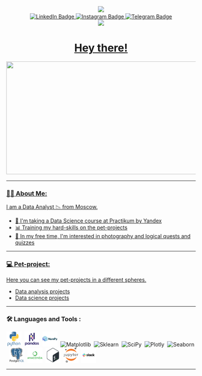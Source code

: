 <div id="header" align="center">
  <img src="https://media.giphy.com/media/KzJkzjggfGN5Py6nkT/giphy.gif" width="100"/>
</div>
<div id="badges" align="center">
  <a href="http://www.linkedin.com/in/oaveryanova">
    <img src="https://img.shields.io/badge/LinkedIn-blue?style=for-the-badge&logo=LinkedIn&logoColor=white" alt="LinkedIn Badge"/>
  </a>
  <a href="https://www.instagram.com/ph_averyanova">
    <img src="https://img.shields.io/badge/Instagram-orange?style=for-the-badge&logo=Instagram&logoColor=white" alt="Instagram Badge"/>
  </a>
  <a href="https://drive.google.com/file/d/1RmEQ7B15x9MXMJAi8lTwSp-VOI5aLIL0/view?usp=drivesdk">
    <img src="https://img.shields.io/badge/Telegram-blue?style=for-the-badge&logo=Telegram&logoColor=white" alt="Telegram Badge"/>
</div>
<div id="badges" align="center">
  <img src="https://komarev.com/ghpvc/?username=Ruzhaya"/>
</div>
<h1 align="center">
  Hey there!
</h1>
<div align="center">
  <img src="https://media.giphy.com/media/Y2siFL8PCUm5ucFBuS/giphy.gif" width="600" height="300"/>
</div>

---

### :woman_technologist: About Me:
I am a Data Analyst :chart_with_downwards_trend: from Moscow.
- :microscope: I'm taking a Data Science course at Practikum by Yandex 
- :bar_chart: Training my hard-skills on the pet-projects 
- :camera_flash: In my free time, I'm interested in photography and logical quests and quizzes 

---

### :computer: Pet-project:
Here you can see my pet-projects in a different spheres.
* [Data analysis projects](https://github.com/Ruzhaya/Data_analysis_projects)
* [Data science projects](https://github.com/Ruzhaya/Data_science_projects)

---
  
### :hammer_and_wrench: Languages and Tools :
<div>
  <img src="https://github.com/devicons/devicon/blob/master/icons/python/python-original-wordmark.svg" title="Python" alt="Python" width="40" height="40"/>&nbsp;
  <img src="https://github.com/devicons/devicon/blob/master/icons/pandas/pandas-original-wordmark.svg" title="Pandas" alt="Pandas" width="40" height="40"/>&nbsp;
  <img src="https://github.com/devicons/devicon/blob/master/icons/numpy/numpy-original-wordmark.svg" title="NumPy" alt="NumPy" width="40" height="40"/>&nbsp;
  <img src="https://camo.githubusercontent.com/1b50dc4a1670e8748da0063c0728673f060eef77798141c326e55550ad7e1aea/68747470733a2f2f6d6174706c6f746c69622e6f72672f5f7374617469632f6c6f676f325f636f6d707265737365642e737667" title="Matplotlib" alt="Matplotlib" width="70" height="40"/>&nbsp;
  <img src="https://camo.githubusercontent.com/016e54b673ca5a16916351dcac8a3c390aa81c4a5714a8c8320c2824be01d1e1/68747470733a2f2f75706c6f61642e77696b696d656469612e6f72672f77696b6970656469612f636f6d6d6f6e732f7468756d622f302f30352f5363696b69745f6c6561726e5f6c6f676f5f736d616c6c2e7376672f3235363070782d5363696b69745f6c6561726e5f6c6f676f5f736d616c6c2e7376672e706e67" title="Sklearn" alt="Sklearn" width="60" height="40"/>&nbsp;
  <img src="https://github.com/valohai/ml-logos/blob/master/scipy.svg" title="SciPy" alt="SciPy" width="50" height="50"/>&nbsp;
  <img src="https://everipedia-storage.s3.amazonaws.com/ProfilePicture/en/Plotly__a0a015/Plotly-logo-01-square.png__95275.png" title="Plotly" alt="Plotly" width="50" height="50"/>&nbsp;
  <img src="https://github.com/mwaskom/seaborn/blob/master/doc/_static/logo-wide-lightbg.svg" title="Seaborn" alt="Seaborn" width="70" height="40"/>&nbsp;
  <img src="https://github.com/devicons/devicon/blob/master/icons/postgresql/postgresql-original-wordmark.svg" title="PostgreSQL" alt="PostgreSQL" width="40" height="40"/>&nbsp;
  <img src="https://github.com/devicons/devicon/blob/master/icons/anaconda/anaconda-original-wordmark.svg" title="Anaconda" alt="Anaconda" width="40" height="40"/>&nbsp;
  <img src="https://github.com/devicons/devicon/blob/master/icons/bash/bash-original.svg" title="Bash" alt="Bash" width="40" height="40"/>&nbsp;
  <img src="https://github.com/devicons/devicon/blob/master/icons/jupyter/jupyter-original-wordmark.svg" title="Jupyter" alt="Jupyter" width="40" height="40"/>&nbsp;
  <img src="https://github.com/devicons/devicon/blob/master/icons/slack/slack-original-wordmark.svg" title="Slack" alt="Slack" width="40" height="40"/>&nbsp;
</div>  

---
<!---
Ruzhaya/Ruzhaya is a ✨ special ✨ repository because its `README.md` (this file) appears on your GitHub profile.
You can click the Preview link to take a look at your changes.
--->
